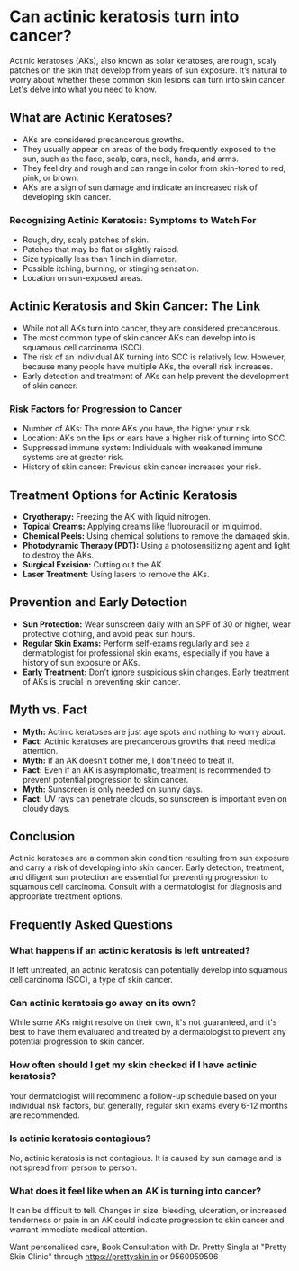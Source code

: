 # Can actinic keratosis turn into cancer?

Actinic keratoses (AKs), also known as solar keratoses, are rough, scaly patches on the skin that develop from years of sun exposure. It’s natural to worry about whether these common skin lesions can turn into skin cancer. Let's delve into what you need to know.

## What are Actinic Keratoses?

*   AKs are considered precancerous growths.
*   They usually appear on areas of the body frequently exposed to the sun, such as the face, scalp, ears, neck, hands, and arms.
*   They feel dry and rough and can range in color from skin-toned to red, pink, or brown.
*   AKs are a sign of sun damage and indicate an increased risk of developing skin cancer.

### Recognizing Actinic Keratosis: Symptoms to Watch For

*   Rough, dry, scaly patches of skin.
*   Patches that may be flat or slightly raised.
*   Size typically less than 1 inch in diameter.
*   Possible itching, burning, or stinging sensation.
*   Location on sun-exposed areas.

## Actinic Keratosis and Skin Cancer: The Link

*   While not all AKs turn into cancer, they are considered precancerous.
*   The most common type of skin cancer AKs can develop into is squamous cell carcinoma (SCC).
*   The risk of an individual AK turning into SCC is relatively low. However, because many people have multiple AKs, the overall risk increases.
*   Early detection and treatment of AKs can help prevent the development of skin cancer.

### Risk Factors for Progression to Cancer

*   Number of AKs: The more AKs you have, the higher your risk.
*   Location: AKs on the lips or ears have a higher risk of turning into SCC.
*   Suppressed immune system: Individuals with weakened immune systems are at greater risk.
*   History of skin cancer: Previous skin cancer increases your risk.

## Treatment Options for Actinic Keratosis

*   **Cryotherapy:** Freezing the AK with liquid nitrogen.
*   **Topical Creams:** Applying creams like fluorouracil or imiquimod.
*   **Chemical Peels:** Using chemical solutions to remove the damaged skin.
*   **Photodynamic Therapy (PDT):** Using a photosensitizing agent and light to destroy the AKs.
*   **Surgical Excision:** Cutting out the AK.
*   **Laser Treatment:** Using lasers to remove the AKs.

## Prevention and Early Detection

*   **Sun Protection:** Wear sunscreen daily with an SPF of 30 or higher, wear protective clothing, and avoid peak sun hours.
*   **Regular Skin Exams:** Perform self-exams regularly and see a dermatologist for professional skin exams, especially if you have a history of sun exposure or AKs.
*   **Early Treatment:** Don't ignore suspicious skin changes. Early treatment of AKs is crucial in preventing skin cancer.

## Myth vs. Fact

*   **Myth:** Actinic keratoses are just age spots and nothing to worry about.
*   **Fact:** Actinic keratoses are precancerous growths that need medical attention.
*   **Myth:** If an AK doesn't bother me, I don't need to treat it.
*   **Fact:** Even if an AK is asymptomatic, treatment is recommended to prevent potential progression to skin cancer.
*   **Myth:** Sunscreen is only needed on sunny days.
*   **Fact:** UV rays can penetrate clouds, so sunscreen is important even on cloudy days.

## Conclusion

Actinic keratoses are a common skin condition resulting from sun exposure and carry a risk of developing into skin cancer. Early detection, treatment, and diligent sun protection are essential for preventing progression to squamous cell carcinoma. Consult with a dermatologist for diagnosis and appropriate treatment options.

## Frequently Asked Questions

### What happens if an actinic keratosis is left untreated?

If left untreated, an actinic keratosis can potentially develop into squamous cell carcinoma (SCC), a type of skin cancer.

### Can actinic keratosis go away on its own?

While some AKs might resolve on their own, it's not guaranteed, and it's best to have them evaluated and treated by a dermatologist to prevent any potential progression to skin cancer.

### How often should I get my skin checked if I have actinic keratosis?

Your dermatologist will recommend a follow-up schedule based on your individual risk factors, but generally, regular skin exams every 6-12 months are recommended.

### Is actinic keratosis contagious?

No, actinic keratosis is not contagious. It is caused by sun damage and is not spread from person to person.

### What does it feel like when an AK is turning into cancer?

It can be difficult to tell. Changes in size, bleeding, ulceration, or increased tenderness or pain in an AK could indicate progression to skin cancer and warrant immediate medical attention.

Want personalised care, Book Consultation with Dr. Pretty Singla at "Pretty Skin Clinic" through https://prettyskin.in or 9560959596
